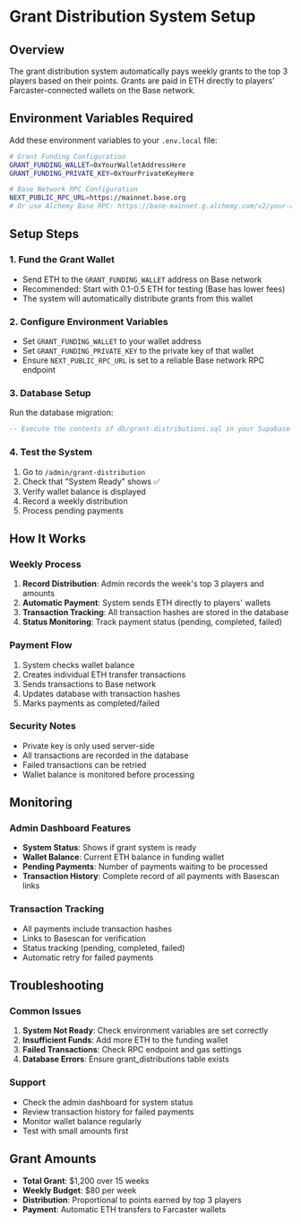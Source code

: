 # Grant Distribution System Setup

## Overview
The grant distribution system automatically pays weekly grants to the top 3 players based on their points. Grants are paid in ETH directly to players' Farcaster-connected wallets on the Base network.

## Environment Variables Required

Add these environment variables to your `.env.local` file:

```bash
# Grant Funding Configuration
GRANT_FUNDING_WALLET=0xYourWalletAddressHere
GRANT_FUNDING_PRIVATE_KEY=0xYourPrivateKeyHere

# Base Network RPC Configuration
NEXT_PUBLIC_RPC_URL=https://mainnet.base.org
# Or use Alchemy Base RPC: https://base-mainnet.g.alchemy.com/v2/your-api-key
```

## Setup Steps

### 1. Fund the Grant Wallet
- Send ETH to the `GRANT_FUNDING_WALLET` address on Base network
- Recommended: Start with 0.1-0.5 ETH for testing (Base has lower fees)
- The system will automatically distribute grants from this wallet

### 2. Configure Environment Variables
- Set `GRANT_FUNDING_WALLET` to your wallet address
- Set `GRANT_FUNDING_PRIVATE_KEY` to the private key of that wallet
- Ensure `NEXT_PUBLIC_RPC_URL` is set to a reliable Base network RPC endpoint

### 3. Database Setup
Run the database migration:
```sql
-- Execute the contents of db/grant-distributions.sql in your Supabase database
```

### 4. Test the System
1. Go to `/admin/grant-distribution`
2. Check that "System Ready" shows ✅
3. Verify wallet balance is displayed
4. Record a weekly distribution
5. Process pending payments

## How It Works

### Weekly Process
1. **Record Distribution**: Admin records the week's top 3 players and amounts
2. **Automatic Payment**: System sends ETH directly to players' wallets
3. **Transaction Tracking**: All transaction hashes are stored in the database
4. **Status Monitoring**: Track payment status (pending, completed, failed)

### Payment Flow
1. System checks wallet balance
2. Creates individual ETH transfer transactions
3. Sends transactions to Base network
4. Updates database with transaction hashes
5. Marks payments as completed/failed

### Security Notes
- Private key is only used server-side
- All transactions are recorded in the database
- Failed transactions can be retried
- Wallet balance is monitored before processing

## Monitoring

### Admin Dashboard Features
- **System Status**: Shows if grant system is ready
- **Wallet Balance**: Current ETH balance in funding wallet
- **Pending Payments**: Number of payments waiting to be processed
- **Transaction History**: Complete record of all payments with Basescan links

### Transaction Tracking
- All payments include transaction hashes
- Links to Basescan for verification
- Status tracking (pending, completed, failed)
- Automatic retry for failed payments

## Troubleshooting

### Common Issues
1. **System Not Ready**: Check environment variables are set correctly
2. **Insufficient Funds**: Add more ETH to the funding wallet
3. **Failed Transactions**: Check RPC endpoint and gas settings
4. **Database Errors**: Ensure grant_distributions table exists

### Support
- Check the admin dashboard for system status
- Review transaction history for failed payments
- Monitor wallet balance regularly
- Test with small amounts first

## Grant Amounts
- **Total Grant**: $1,200 over 15 weeks
- **Weekly Budget**: $80 per week
- **Distribution**: Proportional to points earned by top 3 players
- **Payment**: Automatic ETH transfers to Farcaster wallets
